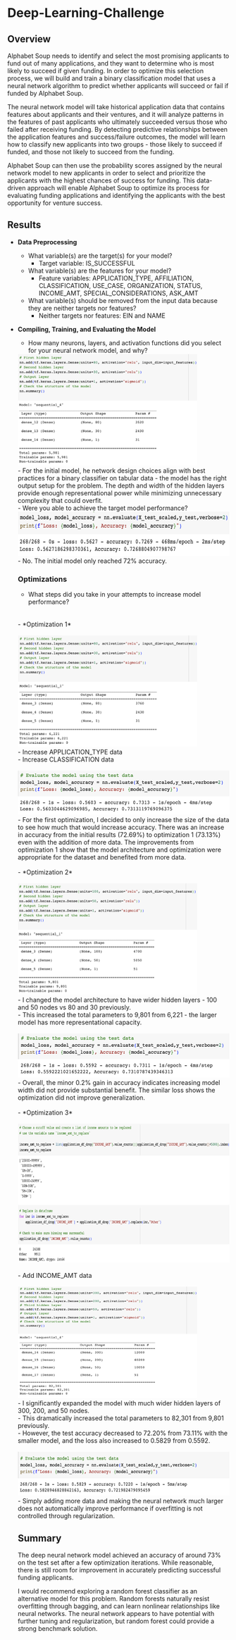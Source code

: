 # Deep-Learning-Challenge

## Overview
Alphabet Soup needs to identify and select the most promising applicants to fund out of many applications, and they want to determine who is most likely to succeed if given funding. In order to optimize this selection process, we will build and train a binary classification model that uses a neural network algorithm to predict whether applicants will succeed or fail if funded by Alphabet Soup. 

The neural network model will take historical application data that contains features about applicants and their ventures, and it will analyze patterns in the features of past applicants who ultimately succeeded versus those who failed after receiving funding. By detecting predictive relationships between the application features and success/failure outcomes, the model will learn how to classify new applicants into two groups - those likely to succeed if funded, and those not likely to succeed from the funding. 

Alphabet Soup can then use the probability scores assigned by the neural network model to new applicants in order to select and prioritize the applicants with the highest chances of success for funding. This data-driven approach will enable Alphabet Soup to optimize its process for evaluating funding applications and identifying the applicants with the best opportunity for venture success.

## Results
 - **Data Preprocessing**
    - What variable(s) are the target(s) for your model?
        - Target variable: IS_SUCCESSFUL
    - What variable(s) are the features for your model?
        - Feature variables: APPLICATION_TYPE, AFFILIATION, CLASSIFICATION, USE_CASE, ORGANIZATION, STATUS, INCOME_AMT, SPECIAL_CONSIDERATIONS, ASK_AMT
    - What variable(s) should be removed from the input data because they are neither targets nor features?
        - Neither targets nor features: EIN and NAME

- **Compiling, Training, and Evaluating the Model**
    - How many neurons, layers, and activation functions did you select for your neural network model, and why?
    <img src="images/model_1.png" width="407" height="253">
    <br>
    - For the initial model, he network design choices align with best practices for a binary classifier on tabular data - the model has the right output setup for the problem. The depth and width of the hidden layers provide enough representational power while minimizing unnecessary complexity that could overfit.<br>
    - Were you able to achieve the target model performance?
    <img src="images/model_results_1.png" width="614" height="100">
    <br>
    - No. The initial model only reached 72% accuracy.

    ### Optimizations
    - What steps did you take in your attempts to increase model performance?
    <br>
    <br>
    - *Optimization 1*
    <br>
    <br><img src="images/optimization_1.png" width="407" height="253"><br>
    - Increase APPLICATION_TYPE data <br>
    - Increase CLASSIFICATION data
    <br>
    <br>
    <img src="images/optimization_results_1.png" width="614" height="100"><br>
    - For the first optimization, I decided to only increase the size of the data to see how much that would increase accuracy. There was an increase in accuracy from the initial results (72.69%) to optimization 1 (73.13%) even with the addition of more data. The improvements from optimization 1 show that the model architecture and optimization were appropriate for the dataset and benefited from more data.
    <br>
    <br>
    - *Optimization 2*
    <br>
    <br><img src="images/optimization_2.png" width="407" height="253"><br>
    - I changed the model architecture to have wider hidden layers - 100 and 50 nodes vs 80 and 30 previously.<br>
    - This increased the total parameters to 9,801 from 6,221 - the larger model has more representational capacity.
    <br>
    <br>
    <img src="images/optimization_results_2.png" width="614" height="100"><br>
    - Overall, the minor 0.2% gain in accuracy indicates increasing model width did not provide substantial benefit. The similar loss shows the optimization did not improve generalization.
    <br>
    <br>
    - *Optimization 3*
    <br>
    <br><img src="images/add_data.png" width="784" height="316">
    <br>
    <br>
    - Add INCOME_AMT data
    <br>
    <br><img src="images/optimization_3.png" width="407" height="253"><br>
    - I significantly expanded the model with much wider hidden layers of 300, 200, and 50 nodes.<br>
    - This dramatically increased the total parameters to 82,301 from 9,801 previously.<br>
    - However, the test accuracy decreased to 72.20% from 73.11% with the smaller model, and the loss also increased to 0.5829 from 0.5592.
    <br>
    <br>
    <img src="images/optimization_results_3.png" width="614" height="100"><br>
    - Simply adding more data and making the neural network much larger does not automatically improve performance if overfitting is not controlled through regularization.

    ## Summary

    The deep neural network model achieved an accuracy of around 73% on the test set after a few optimization iterations. While reasonable, there is still room for improvement in accurately predicting successful funding applicants.

    I would recommend exploring a random forest classifier as an alternative model for this problem. Random forests naturally resist overfitting through bagging, and can learn nonlinear relationships like neural networks. The neural network appears to have potential with further tuning and regularization, but random forest could provide a strong benchmark solution.


